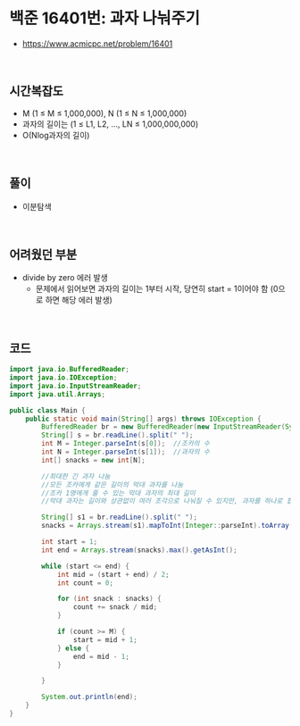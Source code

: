 # 백준 16401번: 과자 나눠주기
* https://www.acmicpc.net/problem/16401

<br>

## 시간복잡도
* M (1 ≤ M ≤ 1,000,000), N (1 ≤ N ≤ 1,000,000)
* 과자의 길이는 (1 ≤ L1, L2, ..., LN ≤ 1,000,000,000)
* O(Nlog과자의 길이)

<br>

## 풀이
* 이분탐색

<br>

## 어려웠던 부분
* divide by zero 에러 발생
  * 문제에서 읽어보면 과자의 길이는 1부터 시작, 당연히 start = 1이어야 함 (0으로 하면 해당 에러 발생)

<br>

## 코드
```java
import java.io.BufferedReader;
import java.io.IOException;
import java.io.InputStreamReader;
import java.util.Arrays;

public class Main {
    public static void main(String[] args) throws IOException {
        BufferedReader br = new BufferedReader(new InputStreamReader(System.in));
        String[] s = br.readLine().split(" ");
        int M = Integer.parseInt(s[0]);  //조카의 수
        int N = Integer.parseInt(s[1]);  //과자의 수
        int[] snacks = new int[N];

        //최대한 긴 과자 나눔
        //모든 조카에게 같은 길이의 막대 과자를 나눔
        //조카 1명에게 줄 수 있는 막대 과자의 최대 길이
        //막대 과자는 길이와 상관없이 여러 조각으로 나눠질 수 있지만, 과자를 하나로 합칠 수는 없다.

        String[] s1 = br.readLine().split(" ");
        snacks = Arrays.stream(s1).mapToInt(Integer::parseInt).toArray();

        int start = 1;
        int end = Arrays.stream(snacks).max().getAsInt();

        while (start <= end) {
            int mid = (start + end) / 2;
            int count = 0;

            for (int snack : snacks) {
                count += snack / mid;
            }

            if (count >= M) {
                start = mid + 1;
            } else {
                end = mid - 1;
            }

        }

        System.out.println(end);
    }
}
```

